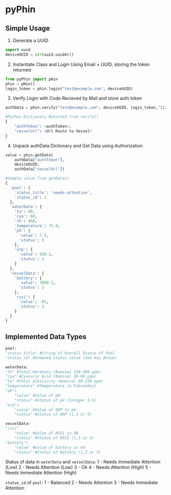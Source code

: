 
# pyPhin

## Simple Usage
1. Generate a UUID
```python
import uuid
deviceUUID = str(uuid.uuid4())
```
2. Instantiate Class and Login Using Email + UUID, storing the token returned
```python
from pyPhin import pHin
phin = pHin()
login_token = phin.login("test@example.com", deviceUUID)
```
3. Verify Login with Code Recieved by Mail and store auth token
```python
authData = phin.verify("test@example.com", deviceUUID, login_token,"123456")
```

```python
#Python Dictionary Returned from verify()
{
	"authToken": <authToken>,
	"vesselUrl": <Url Route to Vessel>
}
```

4. Unpack authData Dictionary and Get Data using Authorization
```python
value = phin.getData(
	authData["authToken"],
	deviceUUID,
	authData["vesselUrl"])
```
```python
#Sample value from getData()
{
  'pool': {
    'status_title': 'needs-attention',
    'status_id': 2
  },
  'waterData': {
    'ta': 80,
    'cya': 60,
    'th': 450,
    'temperature': 75.0,
    'ph': {
      'value': 7.2,
      'status': 3
    },
    'orp': {
      'value': 550.2,
      'status': 2
    }
  },
  'vesselData': {
    'battery': {
      'value': 3000.2,
      'status': 3
    },
    'rssi': {
      'value': -92,
      'status': 3
    }
  }
}
```


## Implemented Data Types

```python
pool:
"status_title" #String of Overall Status of Pool
"status_id" #Indexed status value (See Key Below)

waterData:
"th" #Total Hardness (Nominal 150-399 ppm)
"cya" #Cyanuric Acid (Nominal 20-99 ppm)
"ta" #Total Alkalinity (Nominal 80-150 ppm)
"temperature" #Temperature in Fahrenheit
"ph":
	"value" #Value of pH
	"status" #Status of pH (Integer 1-5)
"orp":
	"value" #Value of ORP in mV
	"status" #Status of ORP (1,3 or 5)

vesselData:
"rssi"
	"value" #Value of RSSI in dB
	"status" #Status of RSSI (1,3 or 5)
"battery":
	"value" #Value of battery in mV
	"status" #Status of Battery (1,3 or 5)
```
Status of data in `waterData` and `vesselData`:
1 - Needs Immediate Attention (Low)
2 - Needs Attention (Low)
3 - Ok
4 - Needs Attention (High)
5 - Needs Immediate Attention (High)

`status_id` of `pool`:
1 - Balanced
2 - Needs Attention
3 - Needs Immediate Attention
